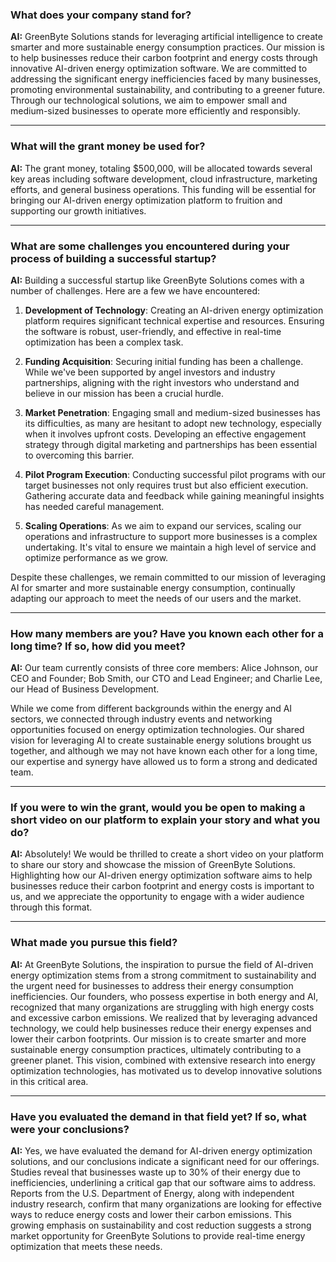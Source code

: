 ### What does your company stand for?

**AI:** GreenByte Solutions stands for leveraging artificial intelligence to create smarter and more sustainable energy consumption practices. Our mission is to help businesses reduce their carbon footprint and energy costs through innovative AI-driven energy optimization software. We are committed to addressing the significant energy inefficiencies faced by many businesses, promoting environmental sustainability, and contributing to a greener future. Through our technological solutions, we aim to empower small and medium-sized businesses to operate more efficiently and responsibly.

---

### What will the grant money be used for?

**AI:** The grant money, totaling $500,000, will be allocated towards several key areas including software development, cloud infrastructure, marketing efforts, and general business operations. This funding will be essential for bringing our AI-driven energy optimization platform to fruition and supporting our growth initiatives.

---

### What are some challenges you encountered during your process of building a successful startup?

**AI:** Building a successful startup like GreenByte Solutions comes with a number of challenges. Here are a few we have encountered:

1. **Development of Technology**: Creating an AI-driven energy optimization platform requires significant technical expertise and resources. Ensuring the software is robust, user-friendly, and effective in real-time optimization has been a complex task.

2. **Funding Acquisition**: Securing initial funding has been a challenge. While we've been supported by angel investors and industry partnerships, aligning with the right investors who understand and believe in our mission has been a crucial hurdle.

3. **Market Penetration**: Engaging small and medium-sized businesses has its difficulties, as many are hesitant to adopt new technology, especially when it involves upfront costs. Developing an effective engagement strategy through digital marketing and partnerships has been essential to overcoming this barrier.

4. **Pilot Program Execution**: Conducting successful pilot programs with our target businesses not only requires trust but also efficient execution. Gathering accurate data and feedback while gaining meaningful insights has needed careful management.

5. **Scaling Operations**: As we aim to expand our services, scaling our operations and infrastructure to support more businesses is a complex undertaking. It's vital to ensure we maintain a high level of service and optimize performance as we grow.

Despite these challenges, we remain committed to our mission of leveraging AI for smarter and more sustainable energy consumption, continually adapting our approach to meet the needs of our users and the market.

---

### How many members are you? Have you known each other for a long time? If so, how did you meet?

**AI:** Our team currently consists of three core members: Alice Johnson, our CEO and Founder; Bob Smith, our CTO and Lead Engineer; and Charlie Lee, our Head of Business Development.

While we come from different backgrounds within the energy and AI sectors, we connected through industry events and networking opportunities focused on energy optimization technologies. Our shared vision for leveraging AI to create sustainable energy solutions brought us together, and although we may not have known each other for a long time, our expertise and synergy have allowed us to form a strong and dedicated team.

---

### If you were to win the grant, would you be open to making a short video on our platform to explain your story and what you do?

**AI:** Absolutely! We would be thrilled to create a short video on your platform to share our story and showcase the mission of GreenByte Solutions. Highlighting how our AI-driven energy optimization software aims to help businesses reduce their carbon footprint and energy costs is important to us, and we appreciate the opportunity to engage with a wider audience through this format.

---

### What made you pursue this field?

**AI:** At GreenByte Solutions, the inspiration to pursue the field of AI-driven energy optimization stems from a strong commitment to sustainability and the urgent need for businesses to address their energy consumption inefficiencies. Our founders, who possess expertise in both energy and AI, recognized that many organizations are struggling with high energy costs and excessive carbon emissions. We realized that by leveraging advanced technology, we could help businesses reduce their energy expenses and lower their carbon footprints. Our mission is to create smarter and more sustainable energy consumption practices, ultimately contributing to a greener planet. This vision, combined with extensive research into energy optimization technologies, has motivated us to develop innovative solutions in this critical area.

---

### Have you evaluated the demand in that field yet? If so, what were your conclusions?

**AI:** Yes, we have evaluated the demand for AI-driven energy optimization solutions, and our conclusions indicate a significant need for our offerings. Studies reveal that businesses waste up to 30% of their energy due to inefficiencies, underlining a critical gap that our software aims to address. Reports from the U.S. Department of Energy, along with independent industry research, confirm that many organizations are looking for effective ways to reduce energy costs and lower their carbon emissions. This growing emphasis on sustainability and cost reduction suggests a strong market opportunity for GreenByte Solutions to provide real-time energy optimization that meets these needs.
